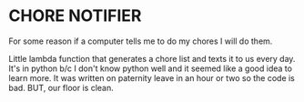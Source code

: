 # CHORE NOTIFIER

For some reason if a computer tells me to do my chores I will do them.

Little lambda function that generates a chore list and texts it to us every day. It's in python b/c I don't know python well and it seemed like a good idea to learn more. It was written on paternity leave in an hour or two so the code is bad. BUT, our floor is clean.

